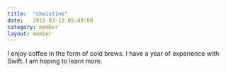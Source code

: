 ```yaml
---
title:  "cheistine"
date:   2016-03-12 05:49:00
category: member
layout: member
---
```


I enjoy coffee in the form of cold brews. I have a year of experience with Swift. I am hoping to learn more.
